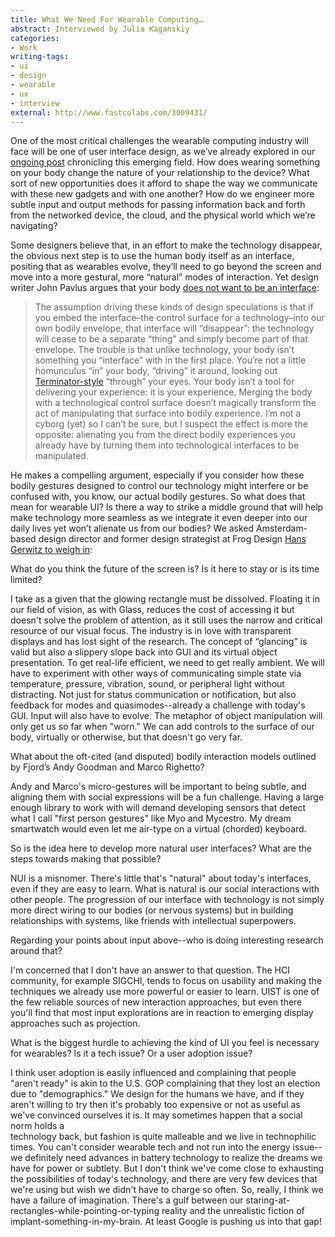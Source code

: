 ```yaml
---
title: What We Need For Wearable Computing…
abstract: Interviewed by Julia Kaganskiy
categories:
- Work
writing-tags:
- ui
- design
- wearable
- ux
- interview
external: http://www.fastcolabs.com/3009431/
---
```


<p>One of the most critical challenges the wearable computing industry will face will be one of user interface design, as we’ve already explored in our <a href="http://www.fastcolabs.com/3008480/wearable-computing-finally-here-its-all-wrong" target="_self">ongoing post</a> chronicling this emerging field. How does wearing something on your body change the nature of your relationship to the device? What sort of new opportunities does it afford to shape the way we communicate with these new gadgets and with one another? How do we engineer more subtle input and output methods for passing information back and forth from the networked device, the cloud, and the physical world which we’re navigating?</p>

<p>Some designers believe that, in an effort to make the technology disappear, the obvious next step is to use the human body itself as an interface, positing that as wearables evolve, they’ll need to go beyond the screen and move into a more gestural, more “natural” modes of interaction. Yet design writer John Pavlus argues that your body <a href="http://www.technologyreview.com/view/514136/your-body-does-not-want-to-be-an-interface/" target="_blank">does not want to be an interface</a>:</p>

<blockquote><p>The assumption driving these kinds of design speculations is that if you embed the interface–the control surface for a technology–into our own bodily envelope, that interface will “disappear”: the technology will cease to be a separate “thing” and simply become part of that envelope. The trouble is that unlike technology, your body isn’t something you “interface” with in the first place. You’re not a little homunculus “in” your body, “driving” it around, looking out <a href="http://theandrewmiller.com/wp-content/uploads/2012/04/terminator-vision.jpg" target="_blank">Terminator-style</a> “through” your eyes. Your body isn’t a tool for delivering your experience: it is your experience. Merging the body with a technological control surface doesn’t magically transform the act of manipulating that surface into bodily experience. I’m not a cyborg (yet) so I can’t be sure, but I suspect the effect is more the opposite: alienating you from the direct bodily experiences you already have by turning them into technological interfaces to be manipulated.</p></blockquote>

<p>He makes a compelling argument, especially if you consider how these bodily gestures designed to control our technology might interfere or be confused with, you know, our actual bodily gestures. So what does that mean for wearable UI? Is there a way to strike a middle ground that will help make technology more seamless as we integrate it even deeper into our daily lives yet won’t alienate us from our bodies? We asked Amsterdam-based design director and former design strategist at Frog Design <a href="https://twitter.com/gerwitz" target="_blank">Hans Gerwitz to weigh in</a>:</p>

<p><p class="interview-question">What do you think the future of the screen is? Is it here to stay or is its time limited?</p></p>

<p><p class="interview-answer">I take as a given that the glowing rectangle must be dissolved. Floating it in our field of vision, as with Glass, reduces the cost of accessing it but doesn't solve the problem of attention, as it still uses the narrow and critical resource of our visual focus. The industry is in love with transparent displays and has lost sight of the research. The concept of “glancing” is valid but also a slippery slope back into GUI and its virtual object presentation. To get real-life efficient, we need to get really ambient. We will have to experiment with other ways of communicating simple state via temperature, pressure, vibration, sound, or peripheral light without distracting. Not just for status communication or notification, but also feedback for modes and quasimodes--already a challenge with today's GUI. Input will also have to evolve. The metaphor of object manipulation will only get us so far when "worn." We can add controls to the surface of our body, virtually or otherwise, but that doesn't go very far.</p></p>

<p><p class="interview-question">What about the oft-cited (and disputed) bodily interaction models outlined by Fjord’s Andy Goodman and Marco Righetto?</p></p>

<p><p class="interview-answer">Andy and Marco's micro-gestures will be important to being subtle, and aligning them with social expressions will be a fun challenge. Having a large enough library to work with will demand developing sensors that detect what I call "first person gestures" like Myo and Mycestro. My dream smartwatch would even let me air-type on a virtual (chorded) keyboard.</p></p>

<p><p class="interview-question">So is the idea here to develop more natural user interfaces? What are the steps towards making that possible?</p></p>

<p><p class="interview-answer">NUI is a misnomer. There's little that's "natural" about today's interfaces, even if they are easy to learn. What is natural is our social interactions with other people. The progression of our interface with technology is not simply more direct wiring to our bodies (or nervous systems) but in building relationships with systems, like friends with intellectual superpowers.</p></p>

<p><p class="interview-question">Regarding your points about input above--who is doing interesting research around that?<br />
</p></p>

<p><p class="interview-answer">I'm concerned that I don't have an answer to that question. The HCI community, for example SIGCHI, tends to focus on usability and making the techniques we already use more powerful or easier to learn. UIST is one of the few reliable sources of new interaction approaches, but even there you'll find that most input explorations are in reaction to emerging display approaches such as projection.</p></p>

<p><p class="interview-question">What is the biggest hurdle to achieving the kind of UI you feel is necessary for wearables? Is it a tech issue? Or a user adoption issue?</p></p>

<p><p class="interview-answer">I think user adoption is easily influenced and complaining that people "aren't ready" is akin to the U.S. GOP complaining that they lost an election due to "demographics." We design for the humans we have, and if they aren't willing to try then it's probably too expensive or not as useful as we've convinced ourselves it is. It may sometimes happen that a social norm holds a<br />
technology back, but fashion is quite malleable and we live in technophilic times. You can't consider wearable tech and not run into the energy issue--we definitely need advances in battery technology to realize the dreams we have for power or subtlety. But I don't think we've come close to exhausting the possibilities of today's technology, and there are very few devices that we're using but wish we didn't have to charge so often. So, really, I think we have a failure of imagination. There's a gulf between our staring-at-rectangles-while-pointing-or-typing reality and the unrealistic fiction of implant-something-in-my-brain. At least Google is pushing us into that gap!</p></p>
